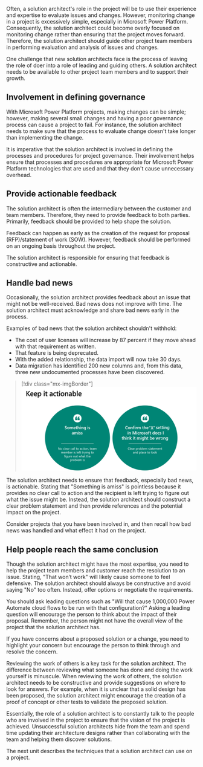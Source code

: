 Often, a solution architect's role in the project will be to use their experience and expertise to evaluate issues and changes. However, monitoring change in a project is excessively simple, especially in Microsoft Power Platform. Consequently, the solution architect could become overly focused on monitoring change rather than ensuring that the project moves forward. Therefore, the solution architect should guide other project team members in performing evaluation and analysis of issues and changes.

One challenge that new solution architects face is the process of leaving the role of doer into a role of leading and guiding others. A solution architect needs to be available to other project team members and to support their growth.

## Involvement in defining governance

With Microsoft Power Platform projects, making changes can be simple; however, making several small changes and having a poor governance process can cause a project to fail. For instance, the solution architect needs to make sure that the process to evaluate change doesn't take longer than implementing the change.

It is imperative that the solution architect is involved in defining the processes and procedures for project governance. Their involvement helps ensure that processes and procedures are appropriate for Microsoft Power Platform technologies that are used and that they don't cause unnecessary overhead.

## Provide actionable feedback

The solution architect is often the intermediary between the customer and team members. Therefore, they need to provide feedback to both parties. Primarily, feedback should be provided to help shape the solution.

Feedback can happen as early as the creation of the request for proposal (RFP)/statement of work (SOW). However, feedback should be performed on an ongoing basis throughout the project.

The solution architect is responsible for ensuring that feedback is constructive and actionable.

## Handle bad news

Occasionally, the solution architect provides feedback about an issue that might not be well-received. Bad news does not improve with time. The solution architect must acknowledge and share bad news early in the process.

Examples of bad news that the solution architect shouldn't withhold:

- The cost of user licenses will increase by 87 percent if they move ahead with that requirement as written.
- That feature is being deprecated.
- With the added relationship, the data import will now take 30 days.
- Data migration has identified 200 new columns and, from this data, three new undocumented processes have been discovered.

> [!div class="mx-imgBorder"]
> [![Diagram of actionable feedback when working on a project.](../media/3-feedback.png)](../media/3-feedback.png#lightbox)

The solution architect needs to ensure that feedback, especially bad news, is actionable. Stating that "Something is amiss" is pointless because it provides no clear call to action and the recipient is left trying to figure out what the issue might be. Instead, the solution architect should construct a clear problem statement and then provide references and the potential impact on the project.

Consider projects that you have been involved in, and then recall how bad news was handled and what effect it had on the project.

## Help people reach the same conclusion

Though the solution architect might have the most expertise, you need to help the project team members and customer reach the resolution to an issue. Stating, "That won’t work" will likely cause someone to feel defensive. The solution architect should always be constructive and avoid saying "No" too often. Instead, offer options or negotiate the requirements.

You should ask leading questions such as "Will that cause 1,000,000 Power Automate cloud flows to be run with that configuration?" Asking a leading question will encourage the person to think about the impact of their proposal. Remember, the person might not have the overall view of the project that the solution architect has.

If you have concerns about a proposed solution or a change, you need to highlight your concern but encourage the person to think through and resolve the concern.

Reviewing the work of others is a key task for the solution architect. The difference between reviewing what someone has done and doing the work yourself is minuscule. When reviewing the work of others, the solution architect needs to be constructive and provide suggestions on where to look for answers. For example, when it is unclear that a solid design has been proposed, the solution architect might encourage the creation of a proof of concept or other tests to validate the proposed solution.

Essentially, the role of a solution architect is to constantly talk to the people who are involved in the project to ensure that the vision of the project is achieved. Unsuccessful solution architects hide from the team and spend time updating their architecture designs rather than collaborating with the team and helping them discover solutions.

The next unit describes the techniques that a solution architect can use on a project.
